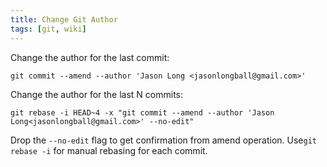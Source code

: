 ```yaml
---
title: Change Git Author
tags: [git, wiki]
---
```


Change the author for the last commit:

```
git commit --amend --author 'Jason Long <jasonlongball@gmail.com>'
```

Change the author for the last N commits:

```
git rebase -i HEAD~4 -x "git commit --amend --author 'Jason Long<jasonlongball@gmail.com>' --no-edit"
```

Drop the `--no-edit` flag to get confirmation from amend operation. Use`git rebase -i` for manual rebasing for each commit.

